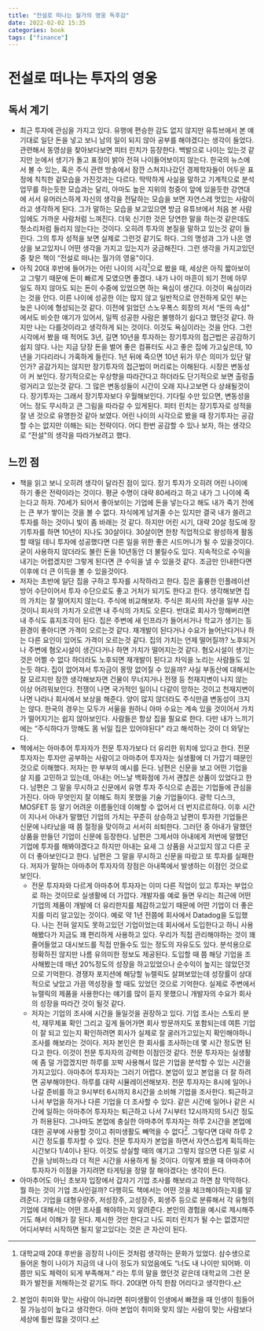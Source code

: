 ```yaml
---
title: "전설로 떠나는 월가의 영웅 독후감"
date: 2022-02-02 15:35
categories: book
tags: ["finance"]
---
```


# 전설로 떠나는 투자의 영웅

## 독서 계기

-   최근 투자에 관심을 가지고 있다. 유행에 편승한 감도 없지 않지만 유튜브에서 본 얘기대로 일단 돈을 넣고 보니 남의 일이 되지 않아 공부를 해야겠다는 생각이 들었다. 관련해서 동영상을 찾아보다보면 피터 린치가 등장한다. 백발으로 나이는 있는것 같지만 눈에서 생기가 돌고 표정이 밝아 전혀 나이들어보이지 않는다. 한국의 뉴스에서 볼 수 있는, 혹은 주식 관련 방송에서 잠깐 스쳐지나갔던 경제학자들이 어두운 표정에 칙칙한 겉모습을 가진것과는 다르다. 딱딱하게 사실을 말하고 기계적으로 분석 업무를 하는듯한 모습과는 달리, 아마도 높은 지위의 청중이 앞에 있을듯한 강연대에 서서 유머러스하게 자신의 생각을 전달하는 모습을 보면 자연스레 멋있는 사람이라고 생각하게 된다. 그가 말하는 모습을 보고있으면 방금 유튜브에서 처음 본 사람임에도 가까운 사람처럼 느껴진다. 더욱 신기한 것은 당연한 말을 하는것 같은데도 헛소리처럼 들리지 않는다는 것이다. 오히려 투자의 본질을 말하고 있는것 같이 들린다. 그의 투자 성적을 보면 실제로 그런것 같기도 하다. 그의 명성과 그가 나온 영상을 보고있자니 어떤 생각을 가지고 있는지가 궁금해진다. 그런 생각을 가지고있던 중 찾은 책이 “전설로 떠나는 월가의 영웅"이다.
-   아직 20대 후반에 들어가는 어린 나이의 시각[^1]으로 봤을 때, 세상은 아직 짧아보이고 그렇기 때문에 돈이 빠르게 모였으면 좋겠다. 내가 나이 마흔이 되기 전에 아무 일도 하지 않아도 되는 돈이 수중에 있었으면 하는 욕심이 생긴다. 이것이 욕심이라는 것을 안다. 이른 나이에 성공한 이는 많지 않고 일반적으로 안전하게 모인 부는 늦은 나이에 형성되는것 같다. 이전에 읽었던 스노우폭스 회장의 저서 “돈의 속성" 에서도 비슷한 얘기가 있어서, 일찍 성공한 사람은 불행하기 쉽다고 했던것 같다. 하지만 나는 다를것이라고 생각하게 되는 것이다. 이것도 욕심이라는 것을 안다. 그런 시각에서 봤을 때 적어도 3년, 길면 10년을 투자하는 장기투자의 접근법은 공감하기 쉽지 않다. 나는 지금 당장 돈을 벌어 좋은 컴퓨터도 사고 좋은 집에 가고싶은데, 10년을 기다리라니 가혹하게 들린다. 1년 뒤에 죽으면 10년 뒤가 무슨 의미가 있단 말인가? 공감가지는 않지만 장기투자의 접근법이 머리로는 이해된다. 시장은 변동성이 커 보인다. 장기적으로는 우상향을 따라간다고 하더라도 단기적으로 보면 출렁출렁거리고 있는것 같다. 그 많은 변동성들이 시간이 오래 지나고보면 다 상쇄될것이다. 장기투자는 그래서 장기투자보다 우월해보인다. 기다릴 수만 있으면, 변동성을 어느 정도 무시하고 큰 그림을 따라갈 수 있게된다. 피터 린치는 장기투자로 성적을 잘 낸 것으로 유명한것 같아 보였다. 어린 나이의 시각으로 봤을 때 장기투자는 공감할 수는 없지만 이해는 되는 전략이다. 어디 한번 공감할 수 있나 보자, 하는 생각으로 “전설"의 생각을 따라가보려고 했다.

## 느낀 점

-   책을 읽고 보니 오히려 생각이 달라진 점이 있다. 장기 투자가 오히려 어린 나이에 하기 좋은 전략이라는 것이다. 평균 수명이 대략 80세라고 하고 내가 그 나이에 죽는다고 하자. 70세가 되어서 좋아보이는 기업에 돈을 넣는다고 해도 내가 죽기 전에는 큰 부가 쌓이는 것을 볼 수 없다. 자식에게 남겨줄 수는 있지만 결국 내가 쓸려고 투자를 하는 것이니 빛이 좀 바래는 것 같다. 하지만 어린 시기, 대략 20살 정도에 장기투자를 하면 10년이 지나도 30살이다. 30살이면 한창 직업적으로 왕성하게 활동할 때일 테니 투자에 성공했다면 다른 일을 위한 좋은 시드머니가 될 수 있을것이다. 굳이 사용하지 않더라도 불린 돈을 10년동안 더 불릴수도 있다. 지속적으로 수익을 내기는 어렵겠지만 그렇게 된다면 큰 수익을 낼 수 있을것 같다. 조금만 인내한다면 이후에 더 큰 이득을 볼 수 있을것이다.
-   저자는 초반에 일단 집을 구하고 투자를 시작하라고 한다. 집은 훌륭한 인플레이션 방어 수단이어서 투자 수단으로도 좋고 거처가 되기도 한다고 한다. 생각해보면 집의 가치는 잘 떨어지지 않는다. 주식에 비교해보자. 주식은 회사의 자산을 일부 사는 것이니 회사의 가치가 오르면 내 주식의 가치도 오른다. 반대로 회사가 망해버리면 내 주식도 휴지조각이 된다. 집은 주변에 새 인프라가 들어서거나 학교가 생기는 등 환경이 좋아디면 가격이 오르는것 같다. 재개발이 된다거나 수요가 늘어난다거나 하는 다른 요인이 있어도 가격이 오르는것 같다. 집의 가치는 언제 떨어질까? 노후되거나 주변에 혐오시설이 생긴다거나 하면 가치가 떨어지는것 같다. 혐오시설이 생기는 것은 어쩔 수 없다 하더라도 노후되면 재개발이 된다고 차익을 노리는 사람들도 있는듯 하다. 집이 없어져서 투자금이 몽땅 없어질 수 있을까? 사실 부동산에 대해서는 잘 모르지만 잠깐 생각해보자면 건물이 무너지거나 전쟁 등 천재지변이 나지 않는 이상 어려워보인다. 전쟁이 나면 국가적인 일이니 다같이 망하는 것이고 천재지변이 나면 나라나 회사에서 보상을 해준다. 양이 많지 않더라도 주식만큼 변동성이 크지는 않다. 한국의 경우는 모두가 서울을 원하니 아마 수요는 계속 있을 것이어서 가치가 떨어지기는 쉽지 않아보인다. 사람들은 항상 집을 필요로 한다. 다만 내가 느끼기에는 “주식하다가 망해도 몸 뉘일 집은 있어야된다" 라고 해석하는 것이 더 와닿는다.
-   책에서는 아마추어 투자자가 전문 투자가보다 더 유리한 위치에 있다고 한다. 전문 투자자는 투자만 공부하는 사람이고 아마추어 투자자는 실생활에 더 가깝기 때문인것으로 이해했다. 저자는 한 부부의 예시를 든다. 남편은 신문을 보고 어떤 기업을 살 지를 고민하고 있는데, 아내는 어느날 백화점에 가서 괜찮은 상품이 있었다고 한다. 남편은 그 말을 무시하고 신문에서 유명 투자 주식으로 손꼽는 기업들에 관심을 가진다. 아마 무엇인지 잘 이해도 하지 못했을 기술 기업들이다. 광학 디스크, MOSFET 등 알기 어려운 이름들인데 이해할 수 없어서 더 번지르르하다. 이후 시간이 지나서 아내가 말했던 기업의 가치는 꾸준히 상승하고 남편이 투자한 기업들은 신문에 나타났을 때 쯤 절정을 맞이하고 서서히 쇠퇴한다. 그러던 중 아내가 말했던 상품을 만들던 기업이 신문에 등장한다. 남편은 그제서야 아내에게 저번에 말했던 기업에 투자를 해봐야겠다고 하지만 아내는 요새 그 상품을 사고있지 않고 다른 곳이 더 좋아보인다고 한다. 남편은 그 말을 무시하고 신문을 따랐고 또 투자를 실패한다. 저자가 말하는 아마추어 투자자의 장점은 아내쪽에서 발생하는 이점인 것으로 보인다.
    -   전문 투자자와 다르게 아마추어 투자자는 이미 다른 직업이 있고 투자는 부업으로 하는 것이므로 실생활에 더 가깝다. 개발자를 예로 들면 우리는 최근에 어떤 기업의 제품이 개발에 더 유리한지를 체감하고있기 때문에 어떤 기업이 더 좋은지를 미리 알고있는 것이다. 예로 약 1년 전쯤에 회사에서 Datadog을 도입했다. 나는 전혀 알지도 못하고있던 기업이었는데 회사에서 도입한다고 하니 사용해봤다가 지금도 꽤 편리하게 사용하고 있다. 우리가 직접 관리해야하는 것이 꽤 줄어들었고 대시보드를 직접 만들수도 있는 정도의 자유도도 있다. 분석용으로 정확하진 않지만 나름 유의미한 정보도 제공된다. 도입할 때 쯤 해당 기업을 조사해봤는데 매년 20%정도의 성장을 하고있었으나 순수익이 높지는 않았던것으로 기억한다. 경쟁자 포지션에 해당할 뉴렐릭도 살펴보았는데 성장률이 상대적으로 낮았고 가끔 역성장을 할 때도 있었던 것으로 기억한다. 실제로 주변에서 뉴렐릭의 제품을 사용한다는 얘기를 많이 듣지 못했으니 개발자의 수요가 회사의 성장을 따라간 것이 될것 같다.
    -   저자는 기업의 조사에 시간을 들일것을 권장하고 있다. 기업 조사는 스토리 분석, 재무제표 확인 그리고 깊게 들어가면 회사 방문까지도 포함되는데 여튼 기업이 잘 되고 있는지 확인하려면 회사가 실제로 잘 굴러가고있는지 확인해야하니 조사를 해보라는 것이다. 저자 본인은 한 회사를 조사하는데 몇 시간 정도면 된다고 한다. 이것이 전문 투자자의 강력한 이점인것 같다. 전문 투자자는 실생활에 좀 덜 가깝겠지만 하루를 꼬박 사용해서 많은 기업을 분석할 수 있는 시간을 가지고있다. 아마추어 투자자는 그러기 어렵다. 본업이 있고 본업을 더 잘 하려면 공부해야한다. 하루를 대략 시뮬레이션해보자. 전문 투자자는 8시에 일어나 나갈 준비를 하고 9시부터 6시까지 8시간을 소비해 기업을 조사한다. 퇴근하고 나서 부업을 하거나 다른 기업을 더 조사할 수 있다. 같은 시간에 일어나 같은 시간에 일하는 아마추어 투자자는 퇴근하고 나서 7시부터 12시까지의 5시간 정도가 허용된다. 그나마도 본업에 충실한 아마추어 투자자는 하루 2시간을 본업에 대한 공부에 사용할 것이고 취미생활도 빼먹을 수 없다[^2]. 그렇다면 대략 하루 2시간 정도를 투자할 수 있다. 전문 투자자가 본업을 하면서 자연스럽게 획득하는 시간보다 1/4이나 된다. 이것도 성실할 때의 얘기고 그렇지 않으면 다른 일로 시간을 낭비하느라 더 적은 시간을 사용하게 될 것이다. 이렇게 봤을 때 아마추어 투자자가 이점을 가지려면 타게팅을 정말 잘 해야겠다는 생각이 든다.
-   아마추어도 아닌 초보자 입장에서 갑자기 기업 조사를 해보라고 하면 참 막막하다. 뭘 하는 것이 기업 조사인걸까? 다행히도 책에서는 어떤 것을 체크해야하는지를 알려준다. 기업을 대형우량주, 저성장주, 고성장주, 회생주 등으로 분류해서 각 유형의 기업에 대해서는 어떤 조사를 해야하는지 알려준다. 본인의 경험을 예시로 제시해주기도 해서 이해가 잘 된다. 제시한 것만 한다고 나도 피터 린치가 될 수는 없겠지만 어디서부터 시작하면 될지 알고있다는 것은 큰 자산이 된다.

[^1]:  대학교때 20대 후반을 굉장히 나이든 것처럼 생각하는 문화가 있었다. 삼수생으로 들어온 형이 나이가 지금의 내 나이 정도가 되었음에도 “너도 내 나이만 되어봐. 이쯤만 되도 체력이 되게 부족해져.” 라는 투의 말을 했던것 같은데 대학교의 그런 문화가 발전을 저해하는것 같기도 하다. 20대면 아직 한참 어리다고 생각한다.
[^2]: 본업이 취미와 맞는 사람이 아니라면 취미생활이 인생에서 빠졌을 때 인생이 힘들어질 가능성이 높다고 생각한다. 아마 본업이 취미와 맞지 않는 사람이 맞는 사람보다 세상에 훨씬 많을 것이다.
